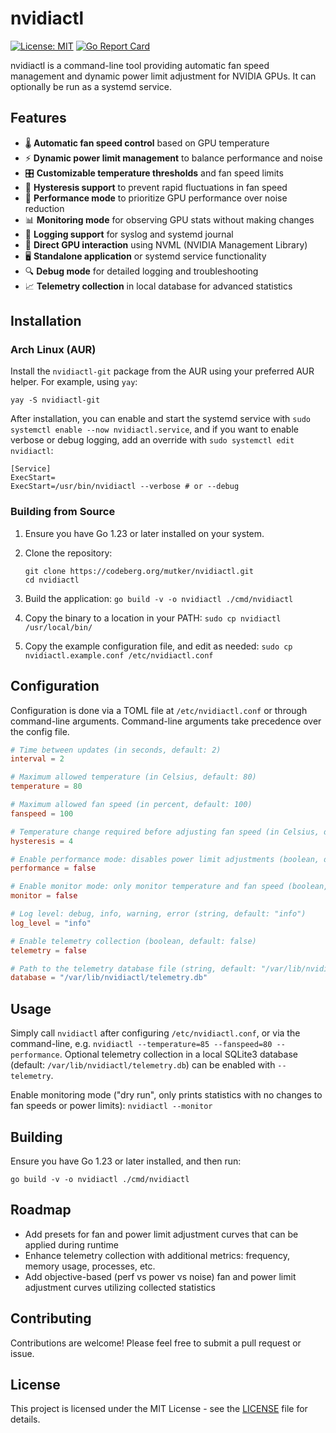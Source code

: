 # nvidiactl

[![License: MIT](https://img.shields.io/badge/License-MIT-yellow.svg)](https://opensource.org/licenses/MIT)
[![Go Report Card](https://goreportcard.com/badge/codeberg.org/mutker/nvidiactl)](https://goreportcard.com/report/codeberg.org/mutker/nvidiactl)

nvidiactl is a command-line tool providing automatic fan speed management and dynamic power limit adjustment for NVIDIA GPUs. It can optionally be run as a systemd service.

## Features

- 🌡️ **Automatic fan speed control** based on GPU temperature
- ⚡ **Dynamic power limit management** to balance performance and noise
- 🎛️ **Customizable temperature thresholds** and fan speed limits
- 🔁 **Hysteresis support** to prevent rapid fluctuations in fan speed
- 🚀 **Performance mode** to prioritize GPU performance over noise reduction
- 📊 **Monitoring mode** for observing GPU stats without making changes
- 📝 **Logging support** for syslog and systemd journal
- 🔧 **Direct GPU interaction** using NVML (NVIDIA Management Library)
- 🖥️ **Standalone application** or systemd service functionality
- 🔍 **Debug mode** for detailed logging and troubleshooting
- 📈 **Telemetry collection** in local database for advanced statistics

## Installation

### Arch Linux (AUR)

Install the `nvidiactl-git` package from the AUR using your preferred AUR helper. For example, using `yay`:

   ```
   yay -S nvidiactl-git
   ```

After installation, you can enable and start the systemd service with `sudo systemctl enable --now nvidiactl.service`, and if you want to enable verbose or debug logging, add an override with `sudo systemctl edit nvidiactl`:

```
[Service]
ExecStart=
ExecStart=/usr/bin/nvidiactl --verbose # or --debug
```

### Building from Source

1. Ensure you have Go 1.23 or later installed on your system.

2. Clone the repository:
   ```
   git clone https://codeberg.org/mutker/nvidiactl.git
   cd nvidiactl
   ```

3. Build the application: `go build -v -o nvidiactl ./cmd/nvidiactl`

4. Copy the binary to a location in your PATH: `sudo cp nvidiactl /usr/local/bin/`

5. Copy the example configuration file, and edit as needed: `sudo cp nvidiactl.example.conf /etc/nvidiactl.conf`

## Configuration

Configuration is done via a TOML file at `/etc/nvidiactl.conf` or through command-line arguments. Command-line arguments take precedence over the config file.

```toml
# Time between updates (in seconds, default: 2)
interval = 2

# Maximum allowed temperature (in Celsius, default: 80)
temperature = 80

# Maximum allowed fan speed (in percent, default: 100)
fanspeed = 100

# Temperature change required before adjusting fan speed (in Celsius, default: 4)
hysteresis = 4

# Enable performance mode: disables power limit adjustments (boolean, default: false)
performance = false

# Enable monitor mode: only monitor temperature and fan speed (boolean, default: false)
monitor = false

# Log level: debug, info, warning, error (string, default: "info")
log_level = "info"

# Enable telemetry collection (boolean, default: false)
telemetry = false

# Path to the telemetry database file (string, default: "/var/lib/nvidiactl/telemetry.db")
database = "/var/lib/nvidiactl/telemetry.db"
```

## Usage

Simply call `nvidiactl` after configuring `/etc/nvidiactl.conf`, or via the command-line, e.g. `nvidiactl --temperature=85 --fanspeed=80 --performance`. Optional telemetry collection in a local SQLite3 database (default: `/var/lib/nvidiactl/telemetry.db`) can be enabled with `--telemetry`.

Enable monitoring mode ("dry run", only prints statistics with no changes to fan speeds or power limits): `nvidiactl --monitor`

## Building

Ensure you have Go 1.23 or later installed, and then run:

```
go build -v -o nvidiactl ./cmd/nvidiactl
```

## Roadmap

- Add presets for fan and power limit adjustment curves that can be applied during runtime
- Enhance telemetry collection with additional metrics: frequency, memory usage, processes, etc.
- Add objective-based (perf vs power vs noise) fan and power limit adjustment curves utilizing collected statistics

## Contributing

Contributions are welcome! Please feel free to submit a pull request or issue.

## License

This project is licensed under the MIT License - see the [LICENSE](LICENSE) file for details.
